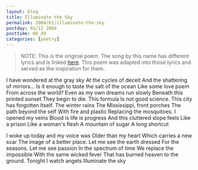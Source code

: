 ```yaml
---
layout: blog
title: Illuminate the Sky
permalink: 2004/01/illuminate-the-sky
postday: 01/12 2004
posttime: 08_49
categories: [poetry]
---
```


<blockquote>
NOTE: This is the original poem. The song by this name has different lyrics and is linked <a href="http://axelradio.com/track/illuminate-the-sky">here</a>. This poem was adapted into those lyrics and served as the inspiration for them.
</blockquote>


I have wondered at the gray sky
At the cycles of deceit 
And the shattering of mirrors…
Is it enough to taste the salt of the ocean
Like some love poem
From across the world?
Even as my own dreams run slowly
Beneath this printed sunset
They begin to die. This formula
Is not good science. This city has forgotten
Itself. The winter rains
The Mississippi, front porches
The path beyond the self
With fire and plastic
Replacing the mosquitoes.
I opened my veins
Blood is life is progress
And this cluttered slope feels
Like a prison
Like a woman's flesh
A mountain of sugar
A long shortcut

I woke up today and my voice was
Older than my heart
Which carries a new scar
The image of a better place.
Let me see the earth dressed
For the seasons.
Let me see passion
In the spectrum of time
We replace the impossible
With the same wicked fever
That has burned heaven 
to the ground.
Tonight I watch angels
Illuminate the sky
